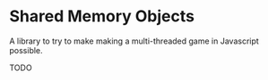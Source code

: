 # Shared Memory Objects
A library to try to make making a multi-threaded game in Javascript possible.

TODO